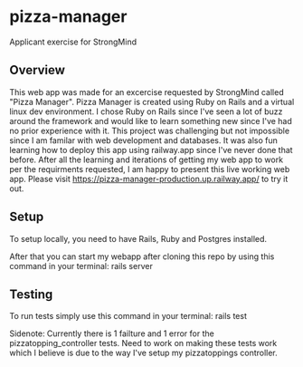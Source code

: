 # pizza-manager
Applicant exercise for StrongMind

## Overview
This web app was made for an excercise requested by StrongMind called "Pizza Manager". Pizza Manager is created using Ruby on Rails and a virtual linux dev environment. I chose Ruby on Rails since I've seen a lot of buzz around the framework and would like to learn something new since I've had no prior experience with it. This project was challenging but not impossible since I am familar with web development and databases. It was also fun learning how to deploy this app using railway.app since I've never done that before. After all the learning and iterations of getting my web app to work per the requirments requested, I am happy to present this live working web app. Please visit https://pizza-manager-production.up.railway.app/ to try it out.
 
## Setup
To setup locally, you need to have Rails, Ruby and Postgres installed.

After that you can start my webapp after cloning this repo by using this command in your terminal:
rails server

## Testing
To run tests simply use this command in your terminal:
rails test

Sidenote: Currently there is 1 failture and 1 error for the pizzatopping_controller tests. Need to work on making these tests work which I believe is due to the way I've setup my pizzatoppings controller.
